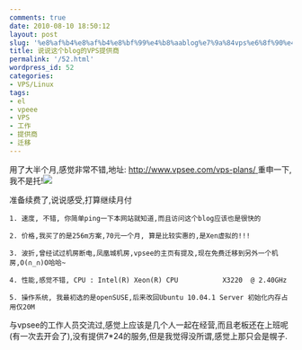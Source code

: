 ```yaml
---
comments: true
date: 2010-08-10 18:50:12
layout: post
slug: '%e8%af%b4%e8%af%b4%e8%bf%99%e4%b8%aablog%e7%9a%84vps%e6%8f%90%e4%be%9b%e5%95%86'
title: 说说这个blog的VPS提供商
permalink: '/52.html'
wordpress_id: 52
categories:
- VPS/Linux
tags:
- el
- vpeee
- VPS
- 工作
- 提供商
- 迁移
---
```


用了大半个月,感觉非常不错,地址: [http://www.vpsee.com/vps-plans/ ](http://www.vpsee.com/vps-plans/)重申一下,我不是托!![
](http://www.vpsee.com/vps-plans/)

准备续费了,说说感受,打算继续月付

	1. 速度, 不错, 你简单ping一下本网站就知道,而且访问这个blog应该也是很快的

	2. 价格,我买了的是256m方案,70元一个月, 算是比较实惠的,是Xen虚拟的!!!

	3. 波折,曾经试过机房断电,凤凰城机房,vpsee的主页有提及,现在免费迁移到另外一个机房,O(∩_∩)O哈哈~

	4. 性能,感觉不错, CPU : Intel(R) Xeon(R) CPU           X3220  @ 2.40GHz

	5. 操作系统, 我最初选的是openSUSE,后来改回Ubuntu 10.04.1 Server 初始化内存占用仅20M

与vpsee的工作人员交流过,感觉上应该是几个人一起在经营,而且老板还在上班呢(有一次去开会了),没有提供7*24的服务,但是我觉得没所谓,感觉上那只会是幌子.
